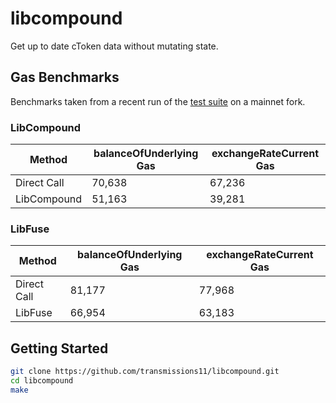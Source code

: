 # libcompound

Get up to date cToken data without mutating state.

## Gas Benchmarks

Benchmarks taken from a recent run of the [test suite](src/test) on a mainnet fork.

### LibCompound

| Method      | balanceOfUnderlying Gas | exchangeRateCurrent Gas |
| ----------- | ----------------------- | ----------------------- |
| Direct Call | 70,638                  | 67,236                  |
| LibCompound | 51,163                  | 39,281                  |

### LibFuse

| Method      | balanceOfUnderlying Gas | exchangeRateCurrent Gas |
| ----------- | ----------------------- | ----------------------- |
| Direct Call | 81,177                  | 77,968                  |
| LibFuse     | 66,954                  | 63,183                  |

## Getting Started

```sh
git clone https://github.com/transmissions11/libcompound.git
cd libcompound
make
```
